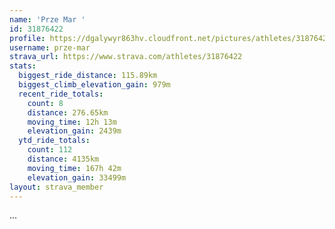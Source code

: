 ```yaml
---
name: 'Prze Mar '
id: 31876422
profile: https://dgalywyr863hv.cloudfront.net/pictures/athletes/31876422/22548952/3/large.jpg
username: prze-mar
strava_url: https://www.strava.com/athletes/31876422
stats:
  biggest_ride_distance: 115.89km
  biggest_climb_elevation_gain: 979m
  recent_ride_totals:
    count: 8
    distance: 276.65km
    moving_time: 12h 13m
    elevation_gain: 2439m
  ytd_ride_totals:
    count: 112
    distance: 4135km
    moving_time: 167h 42m
    elevation_gain: 33499m
layout: strava_member
--- 
```

...
